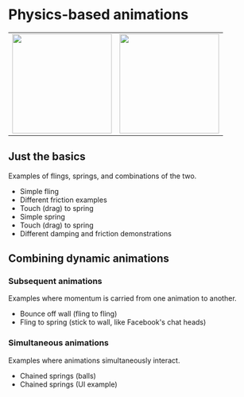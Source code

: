# Physics-based animations

<table>
<tr><td>
<img width="200" src="https://github.com/lisawray/physics-playground/blob/master/images/chained_springs.gif?raw=true"/>
</td>
<td>
<img width="200" src="https://github.com/lisawray/physics-playground/blob/master/images/chained_springs_ui.gif?raw=true"/>
</td>
</tr>
</table>


## Just the basics
Examples of flings, springs, and combinations of the two. 

- Simple fling
- Different friction examples
- Touch (drag) to spring
- Simple spring
- Touch (drag) to spring
- Different damping and friction demonstrations

## Combining dynamic animations
### Subsequent animations
Examples where momentum is carried from one animation to another.

- Bounce off wall (fling to fling)
- Fling to spring (stick to wall, like Facebook's chat heads)

### Simultaneous animations
Examples where animations simultaneously interact.

- Chained springs (balls)
- Chained springs (UI example)

